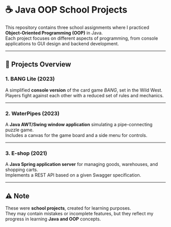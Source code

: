 # ☕ Java OOP School Projects

This repository contains three school assignments where I practiced **Object-Oriented Programming (OOP)** in Java.  
Each project focuses on different aspects of programming, from console applications to GUI design and backend development.

---

## 📂 Projects Overview

### 1. BANG Lite (2023)
A simplified **console version** of the card game *BANG*, set in the Wild West.  
Players fight against each other with a reduced set of rules and mechanics.  



---

### 2. WaterPipes (2023)
A **Java AWT/Swing window application** simulating a pipe-connecting puzzle game.  
Includes a canvas for the game board and a side menu for controls.  



---

### 3. E-shop (2021)
A **Java Spring application server** for managing goods, warehouses, and shopping carts.  
Implements a REST API based on a given Swagger specification.  



---

## ⚠️ Note
These were **school projects**, created for learning purposes.  
They may contain mistakes or incomplete features, but they reflect my progress in learning **Java and OOP** concepts.
